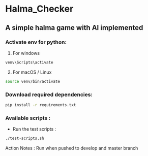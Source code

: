 # Halma_Checker
A simple halma game with AI implemented
---

### Activate env for python:
1. For windows
```bash
venv\Scripts\activate
```
2. For macOS / Linux
```bash
source venv/bin/activate
```
### Download required dependencies:
```bash
pip install -r requirements.txt
```

### Available scripts :
- Run the test scripts : 
```bash
./test-scripts.sh
```

Action Notes : Run when pushed to develop and master branch



